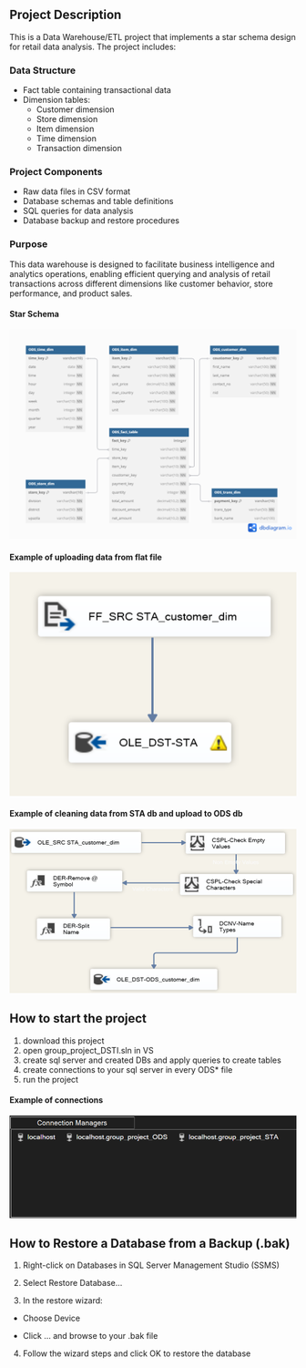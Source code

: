 ## Project Description

This is a Data Warehouse/ETL project that implements a star schema design for retail data analysis. The project includes:

### Data Structure
- Fact table containing transactional data
- Dimension tables:
  - Customer dimension
  - Store dimension
  - Item dimension
  - Time dimension
  - Transaction dimension

### Project Components
- Raw data files in CSV format
- Database schemas and table definitions
- SQL queries for data analysis
- Database backup and restore procedures

### Purpose
This data warehouse is designed to facilitate business intelligence and analytics operations, enabling efficient querying and analysis of retail transactions across different dimensions like customer behavior, store performance, and product sales.

#### Star Schema

![Star Schema](./schemas/star_schema.png)

#### Example of uploading data from flat file

![STA](./storage/sta_customer_dim.png)

#### Example of cleaning data from STA db and upload to ODS db

![STA](./storage/ods_customer_dim.png)


## How to start the project

1. download this project
2. open group_project_DSTI.sln in VS
3. create sql server and created DBs and apply queries to create tables
4. create connections to your sql server in every ODS* file
5. run the project


#### Example of connections

![con](./storage/connections.png)

## How to Restore a Database from a Backup (.bak)
1. Right-click on Databases in SQL Server Management Studio (SSMS)

2. Select Restore Database...

3. In the restore wizard:

- Choose Device

- Click ... and browse to your .bak file

4. Follow the wizard steps and click OK to restore the database
